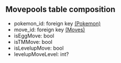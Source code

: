 ## Movepools table composition
- pokemon_id: foreign key [(Pokemon)](../database_table_composition/pokemon-table.md)
- move_id: foreign key [(Moves)](../database_table_composition/moves-table.md)
- isEggMove: bool
- isTMMove: bool
- isLevelupMove: bool
- levelupMoveLevel: int?
